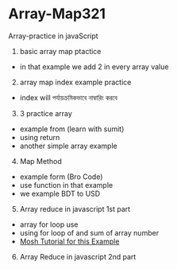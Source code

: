 # Array-Map321
Array-practice in javaScript
1. basic array map ptactice
- in that example we add 2 in every array value
2. array map index example practice
- index will পর্যায়ক্রমিকভাবে নাম্বারিং করবে
3. 3 practice array
- example from (learn with sumit)
- using return
- another simple array example
4. Map Method
- example form (Bro Code)
- use function in that example
- we example BDT to USD
5. Array reduce in javascript 1st part
- array for loop use
- using for loop of and sum of array number
- [Mosh Tutorial for this Example](https://youtu.be/g1C40tDP0Bk?si=C4reqQCkT_Xun2Ac)
6. Array Reduce in javascript 2nd part